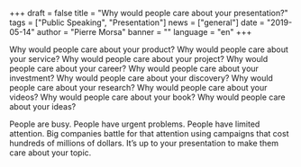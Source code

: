 +++
draft = false
title = "Why would people care about your presentation?"
tags = ["Public Speaking", "Presentation"]
news = ["general"]
date = "2019-05-14"
author = "Pierre Morsa"
banner = ""
language = "en"
+++

Why would people care about your product?
Why would people care about your service?
Why would people care about your project?
Why would people care about your career?
Why would people care about your investment?
Why would people care about your discovery?
Why would people care about your research?
Why would people care about your videos?
Why would people care about your book?
Why would people care about your ideas?

People are busy. People have urgent problems. People have limited attention. Big companies battle for that attention using campaigns that cost hundreds of millions of dollars. It’s up to your presentation to make them care about your topic.
